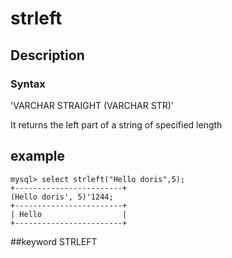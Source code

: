 # strleft
## Description
### Syntax

'VARCHAR STRAIGHT (VARCHAR STR)'


It returns the left part of a string of specified length

## example

```
mysql> select strleft("Hello doris",5);
+------------------------+
(Hello doris', 5)'1244;
+------------------------+
| Hello                  |
+------------------------+
```
##keyword
STRLEFT
